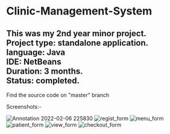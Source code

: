 # Clinic-Management-System
This was my 2nd year minor project.<br>
Project type: standalone application.<br>
language: Java<br>
IDE: NetBeans<br>
Duration: 3 months.<br>
Status: completed.<br>
-------------------------------------
Find the source code on "master" branch<br>

Screenshots:- <br>

![Annotation 2022-02-06 225830](https://user-images.githubusercontent.com/98103024/152726007-fdd0ef8b-8ed0-4d36-8903-cc9176663911.png)
![regist_form](https://user-images.githubusercontent.com/98103024/152731324-a35ce70f-8028-47c2-8c2b-1cc3aded759e.png)
![menu_form](https://user-images.githubusercontent.com/98103024/152731334-54acb0a4-286b-4c9a-a67b-b7fceb00158b.png)
![patient_form](https://user-images.githubusercontent.com/98103024/152731339-faf69df9-fd41-44f3-b138-5d3d872daffe.png)
![view_form](https://user-images.githubusercontent.com/98103024/152731345-f76c072f-2685-43db-b64a-0764ac5470fc.png)
![checkout_form](https://user-images.githubusercontent.com/98103024/152731349-3aa88311-9a4f-402f-9db8-655b0716e7cc.png)
